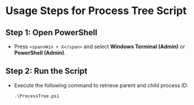
# **Usage Steps for Process Tree Script**

## **Step 1: Open PowerShell**

* Press `<span>Win + X</span>` and select **Windows Terminal (Admin)** or **PowerShell (Admin)**.

## **Step 2: Run the Script**

* Execute the following command to retrieve parent and child process ID:
  ```
  .\ProcessTree.ps1
  ```
